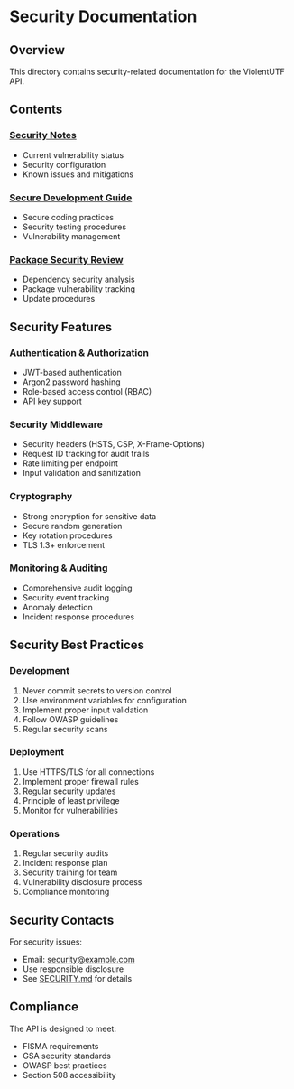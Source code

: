 # Security Documentation

## Overview

This directory contains security-related documentation for the ViolentUTF API.

## Contents

### [Security Notes](./SECURITY_NOTES.md)
- Current vulnerability status
- Security configuration
- Known issues and mitigations

### [Secure Development Guide](../planning/violentutf-api_spinoff/secure_development_guide.md)
- Secure coding practices
- Security testing procedures
- Vulnerability management

### [Package Security Review](../planning/violentutf-api_spinoff/package_security_review.md)
- Dependency security analysis
- Package vulnerability tracking
- Update procedures

## Security Features

### Authentication & Authorization
- JWT-based authentication
- Argon2 password hashing
- Role-based access control (RBAC)
- API key support

### Security Middleware
- Security headers (HSTS, CSP, X-Frame-Options)
- Request ID tracking for audit trails
- Rate limiting per endpoint
- Input validation and sanitization

### Cryptography
- Strong encryption for sensitive data
- Secure random generation
- Key rotation procedures
- TLS 1.3+ enforcement

### Monitoring & Auditing
- Comprehensive audit logging
- Security event tracking
- Anomaly detection
- Incident response procedures

## Security Best Practices

### Development
1. Never commit secrets to version control
2. Use environment variables for configuration
3. Implement proper input validation
4. Follow OWASP guidelines
5. Regular security scans

### Deployment
1. Use HTTPS/TLS for all connections
2. Implement proper firewall rules
3. Regular security updates
4. Principle of least privilege
5. Monitor for vulnerabilities

### Operations
1. Regular security audits
2. Incident response plan
3. Security training for team
4. Vulnerability disclosure process
5. Compliance monitoring

## Security Contacts

For security issues:
- Email: security@example.com
- Use responsible disclosure
- See [SECURITY.md](../../SECURITY.md) for details

## Compliance

The API is designed to meet:
- FISMA requirements
- GSA security standards
- OWASP best practices
- Section 508 accessibility
